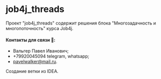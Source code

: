 # job4j_threads

Проект "job4j_threads" содержит решения блока "Многозадачность и многопоточность" курса Job4j.

#### Контакты для связи :iphone::
* Вальгер Павел Иванович;
* +79920045094 telegram, whatsapp;
* pavelwalker@mail.ru.

Создание ветки из IDEA.
